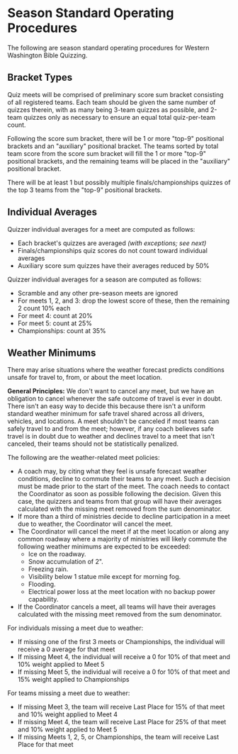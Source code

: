 # Season Standard Operating Procedures

The following are season standard operating procedures for Western Washington Bible Quizzing.

## Bracket Types

Quiz meets will be comprised of preliminary score sum bracket consisting of all registered teams. Each team should be given the same number of quizzes therein, with as many being 3-team quizzes as possible, and 2-team quizzes only as necessary to ensure an equal total quiz-per-team count.

Following the score sum bracket, there will be 1 or more "top-9" positional brackets and an "auxiliary" positional bracket. The teams sorted by total team score from the score sum bracket will fill the 1 or more "top-9" positional brackets, and the remaining teams will be placed in the "auxiliary" positional bracket.

There will be at least 1 but possibly multiple finals/championships quizzes of the top 3 teams from the "top-9" positional brackets.

## Individual Averages

Quizzer individual averages for a meet are computed as follows:

- Each bracket's quizzes are averaged _(with exceptions; see next)_
- Finals/championships quiz scores do not count toward individual averages
- Auxiliary score sum quizzes have their averages reduced by 50%

Quizzer individual averages for a season are computed as follows:

- Scramble and any other pre-season meets are ignored
- For meets 1, 2, and 3: drop the lowest score of these, then the remaining 2 count 10% each
- For meet 4: count at 20%
- For meet 5: count at 25%
- Championships: count at 35%

## Weather Minimums

There may arise situations where the weather forecast predicts conditions unsafe for travel to, from, or about the meet location.

**General Principles:** We don't want to cancel any meet, but we have an obligation to cancel whenever the safe outcome of travel is ever in doubt. There isn't an easy way to decide this because there isn't a uniform standard weather minimum for safe travel shared across all drivers, vehicles, and locations. A meet shouldn't be canceled if most teams can safely travel to and from the meet; however, if any coach believes safe travel is in doubt due to weather and declines travel to a meet that isn't canceled, their teams should not be statistically penalized.

The following are the weather-related meet policies:

- A coach may, by citing what they feel is unsafe forecast weather conditions, decline to commute their teams to any meet. Such a decision must be made prior to the start of the meet. The coach needs to contact the Coordinator as soon as possible following the decision. Given this case, the quizzers and teams from that group will have their averages calculated with the missing meet removed from the sum denominator.
- If more than a third of ministries decide to decline participation in a meet due to weather, the Coordinator will cancel the meet.
- The Coordinator will cancel the meet if at the meet location or along any common roadway where a majority of ministries will likely commute the following weather minimums are expected to be exceeded:
    - Ice on the roadway.
    - Snow accumulation of 2".
    - Freezing rain.
    - Visibility below 1 statue mile except for morning fog.
    - Flooding.
    - Electrical power loss at the meet location with no backup power capability.
- If the Coordinator cancels a meet, all teams will have their averages calculated with the missing meet removed from the sum denominator.

For individuals missing a meet due to weather:

- If missing one of the first 3 meets or Championships, the individual will receive a 0 average for that meet
- If missing Meet 4, the individual will receive a 0 for 10% of that meet and 10% weight applied to Meet 5
- If missing Meet 5, the individual will receive a 0 for 10% of that meet and 15% weight applied to Championships

For teams missing a meet due to weather:

- If missing Meet 3, the team will receive Last Place for 15% of that meet and 10% weight applied to Meet 4
- If missing Meet 4, the team will receive Last Place for 25% of that meet and 10% weight applied to Meet 5
- If missing Meets 1, 2, 5, or Championships, the team will receive Last Place for that meet
